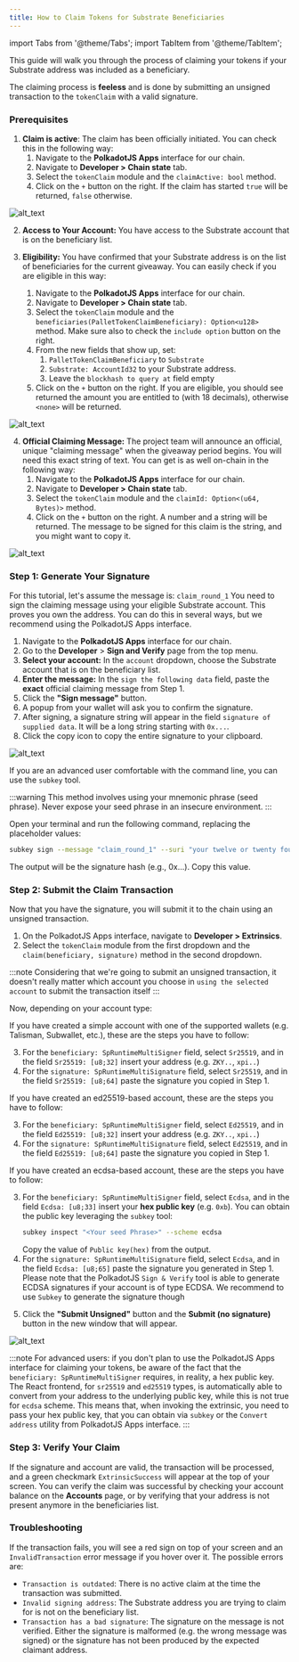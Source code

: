 ```yaml
---
title: How to Claim Tokens for Substrate Beneficiaries
---
```


import Tabs from '@theme/Tabs';
import TabItem from '@theme/TabItem';

This guide will walk you through the process of claiming your tokens if your Substrate address was included as a beneficiary.

The claiming process is **feeless** and is done by submitting an unsigned transaction to the `tokenClaim` with a valid signature.

### Prerequisites

1.  **Claim is active**: The claim has been officially initiated. You can check this in the following way:
    1.  Navigate to the **PolkadotJS Apps** interface for our chain.
    2.  Navigate to **Developer > Chain state** tab.
    3.  Select the `tokenClaim` module and the `claimActive: bool` method.
    4.  Click on the `+` button on the right. If the claim has started `true` will be returned, `false` otherwise.
   
![alt_text](./img/check-claim-active.png)

2.  **Access to Your Account:** You have access to the Substrate account that is on the beneficiary list.
   
3.  **Eligibility:** You have confirmed that your Substrate address is on the list of beneficiaries for the current giveaway. You can easily check if you are eligible in this way:
    1.  Navigate to the **PolkadotJS Apps** interface for our chain.
    2.  Navigate to **Developer > Chain state** tab.
    3.  Select the `tokenClaim` module and the `beneficiaries(PalletTokenClaimBeneficiary): Option<u128>` method. Make sure also to check the `include option` button on the right.
    4.  From the new fields that show up, set:
        1.  `PalletTokenClaimBeneficiary` to `Substrate`
        2.  `Substrate: AccountId32` to your Substrate address.
        3.  Leave the `blockhash to query at` field empty
    5.  Click on the `+` button on the right. If you are eligible, you should see returned the amount you are entitled to (with 18 decimals), otherwise `<none>` will be returned.

![alt_text](./img/check-eligibility-substrate.png)

4.  **Official Claiming Message:** The project team will announce an official, unique "claiming message" when the giveaway period begins. You will need this exact string of text. 
    You can get is as well on-chain in the following way:
    1.  Navigate to the **PolkadotJS Apps** interface for our chain.
    2.  Navigate to **Developer > Chain state** tab.
    3.  Select the `tokenClaim` module and the `claimId: Option<(u64, Bytes)>` method.
    4.  Click on the `+` button on the right. A number and a string will be returned. The message to be signed for this claim is the string, and you might want to copy it.

![alt_text](./img/get-claim-message.png)

### Step 1: Generate Your Signature

For this tutorial, let's assume the message is:
`claim_round_1`
You need to sign the claiming message using your eligible Substrate account. This proves you own the address. You can do this in several ways, but we recommend using the PolkadotJS Apps interface.

<Tabs>
<TabItem value="polkadotjs" label="Recommended: PolkadotJS Apps UI" default>

1.  Navigate to the **PolkadotJS Apps** interface for our chain.
2.  Go to the **Developer** > **Sign and Verify** page from the top menu.
3.  **Select your account:** In the `account` dropdown, choose the Substrate account that is on the beneficiary list.
4.  **Enter the message:** In the `sign the following data` field, paste the **exact** official claiming message from Step 1.
5.  Click the **"Sign message"** button.
6.  A popup from your wallet will ask you to confirm the signature.
7.  After signing, a signature string will appear in the field `signature of supplied data`. It will be a long string starting with `0x...`.
8.  Click the copy icon to copy the entire signature to your clipboard.

![alt_text](./img/polkadotjs-sign-and-verify.png)  

</TabItem>
<TabItem value="subkey" label="Advanced: Subkey CLI">

If you are an advanced user comfortable with the command line, you can use the `subkey` tool.

:::warning
This method involves using your mnemonic phrase (seed phrase). Never expose your seed phrase in an insecure environment.
:::

Open your terminal and run the following command, replacing the placeholder values:

```bash
subkey sign --message "claim_round_1" --suri "your twelve or twenty four word seed phrase" --scheme "sr25519/ed25519/ecdsa"
```
The output will be the signature hash (e.g., 0x...). Copy this value.
</TabItem>
</Tabs>


### Step 2: Submit the Claim Transaction
Now that you have the signature, you will submit it to the chain using an unsigned transaction.

1.  On the PolkadotJS Apps interface, navigate to **Developer > Extrinsics**.
2.  Select the `tokenClaim` module from the first dropdown and the `claim(beneficiary, signature)` method in the second dropdown.

:::note
Considering that we're going to submit an unsigned transaction, it doesn't really matter which account you choose in `using the selected account`
to submit the transaction itself
:::

Now, depending on your account type:

<Tabs>
<TabItem value="sr25519" label="Typical Flow (sr25519 scheme)" default>
If you have created a simple account with one of the supported wallets (e.g. Talisman, Subwallet, etc.), these are the steps you have to follow:

3.  For the `beneficiary: SpRuntimeMultiSigner` field, select `Sr25519`, and in the field `Sr25519: [u8;32]` insert your address (e.g. `ZKY..`, `xpi..`)
4.  For the `signature: SpRuntimeMultiSignature` field, select `Sr25519`, and in the field `Sr25519: [u8;64]` paste the signature you copied in Step 1.
</TabItem>

<TabItem value="ed25519" label="Advanced (ed25519 scheme)" default>
If you have created an ed25519-based account, these are the steps you have to follow:

3.  For the `beneficiary: SpRuntimeMultiSigner` field, select `Ed25519`, and in the field `Ed25519: [u8;32]` insert your address (e.g. `ZKY..`, `xpi..`)
4.  For the `signature: SpRuntimeMultiSignature` field, select `Ed25519`, and in the field `Ed25519: [u8;64]` paste the signature you copied in Step 1.
</TabItem>   

<TabItem value="ecdsa" label="Advanced (ecdsa scheme)" default>
If you have created an ecdsa-based account, these are the steps you have to follow:

3.  For the `beneficiary: SpRuntimeMultiSigner` field, select `Ecdsa`, and in the field `Ecdsa: [u8;33]` insert your **hex public key** (e.g. `0xb`).
    You can obtain the public key leveraging the `subkey` tool:
    ```bash
    subkey inspect "<Your seed Phrase>" --scheme ecdsa
    ```
    Copy the value of `Public key(hex)` from the output.
4.  For the `signature: SpRuntimeMultiSignature` field, select `Ecdsa`, and in the field `Ecdsa: [u8;65]` paste the signature you generated in Step 1.
    Please note that the PolkadotJS `Sign & Verify` tool is able to generate ECDSA signatures if your account is of type ECDSA. We recommend to use
    `Subkey` to generate the signature though
   
</TabItem>
</Tabs>


5.  Click the **"Submit Unsigned"** button and the **Submit (no signature)** button in the new window that will appear.

![alt_text](./img/claim-extrinsic-substrate.png)

:::note
For advanced users: if you don't plan to use the PolkadotJS Apps interface for claiming your tokens, be aware of the fact that the `beneficiary: SpRuntimeMultiSigner`
requires, in reality, a hex public key. The React frontend, for `sr25519` and `ed25519` types, is automatically able to convert from your address to the underlying public key,
while this is not true for `ecdsa` scheme.
This means that, when invoking the extrinsic, you need to pass your hex public key, that you can obtain via `subkey` or the `Convert address` utility from PolkadotJS Apps interface.
:::

### Step 3: Verify Your Claim
If the signature and account are valid, the transaction will be processed, and a green checkmark `ExtrinsicSuccess` will appear at the top of your screen.
You can verify the claim was successful by checking your account balance on the **Accounts** page, or by verifying that your address is not present anymore in the beneficiaries list.

### Troubleshooting
If the transaction fails, you will see a red sign on top of your screen and an `InvalidTransaction` error message if you hover over it. The possible errors are:

- `Transaction is outdated`: There is no active claim at the time the transaction was submitted.
- `Invalid signing address`: The Substrate address you are trying to claim for is not on the beneficiary list.
- `Transaction has a bad signature`: The signature on the message is not verified. Either the signature is malformed
  (e.g. the wrong message was signed) or the signature has not been produced by the expected claimant address. 
